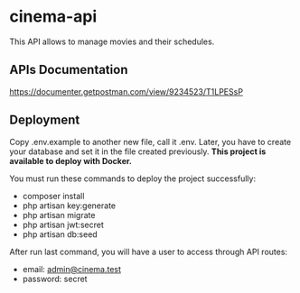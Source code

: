 # cinema-api

This API allows to manage movies and their schedules.

## APIs Documentation

https://documenter.getpostman.com/view/9234523/T1LPESsP

## Deployment

Copy .env.example to another new file, call it .env. Later, you have to create your database and set it in the file created previously. **This project is available to deploy with Docker.**

You must run these commands to deploy the project successfully:

-   composer install
-   php artisan key:generate
-   php artisan migrate
-   php artisan jwt:secret
-   php artisan db:seed

After run last command, you will have a user to access through API routes:

-   email: admin@cinema.test
-   password: secret
